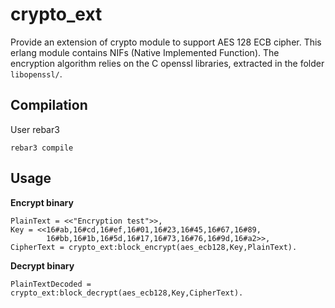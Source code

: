 crypto_ext
=====
Provide an extension of crypto module to support AES 128 ECB cipher. This erlang module contains NIFs (Native Implemented Function). The encryption algorithm relies on the C openssl libraries, extracted in the folder `libopenssl/`.

## Compilation

User rebar3

	rebar3 compile

## Usage

**Encrypt binary**

	PlainText = <<"Encryption test">>,
	Key = <<16#ab,16#cd,16#ef,16#01,16#23,16#45,16#67,16#89,
			16#bb,16#1b,16#5d,16#17,16#73,16#76,16#9d,16#a2>>,
	CipherText = crypto_ext:block_encrypt(aes_ecb128,Key,PlainText).


**Decrypt binary**

	PlainTextDecoded = crypto_ext:block_decrypt(aes_ecb128,Key,CipherText).
